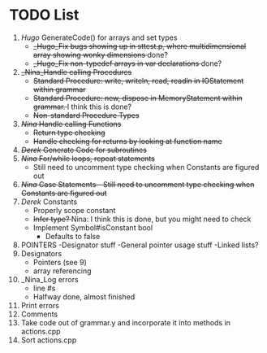 # TODO List

1. _Hugo_ GenerateCode() for arrays and set types
    - <s>_Hugo_Fix bugs showing up in sttest.p, where multidimensional array showing wonky dimensions </s> done?
	- <s>_Hugo_Fix non-typedef arrays in var declarations </s> done?
2. <s> _Nina_Handle calling Procedures </s>
	- <s> Standard Procedure: write, writeln, read, readln in IOStatement within grammar </s>
	- <s> Standard Procedure: new, dispose in MemoryStatement within grammar. </s> I think this is done?
	- <s>Non-standard Procedure Types </s>
3. <s> _Nina_ Handle calling Functions </s>
	-  <s> Return type checking </s>
	- <s>Handle checking for returns by looking at function name </s>
4. <s>_Derek_ Generate Code for subroutines</s>
5. <s>_Nina_ For/while loops, repeat statements</s> 
	- Still need to uncomment type checking when Constants are figured out
6. <s>_Nina_ Case Statements
		- Still need to uncomment type checking when Constants are figured out </s>
7. _Derek_ Constants
	- Properly scope constant
	- <s>Infer type? </s> Nina: I think this is done, but you might need to check
    - Implement Symbol#isConstant bool
        - Defaults to false
8. POINTERS
	-Designator stuff
	-General pointer usage stuff
	-Linked lists?
9. Designators 
	- Pointers (see 9)
	- array referencing      
10. _Nina_Log errors
	- line #s
	- Halfway done, almost finished
11. Print errors
12. Comments
13. Take code out of grammar.y and incorporate it into methods in actions.cpp
14. Sort actions.cpp
